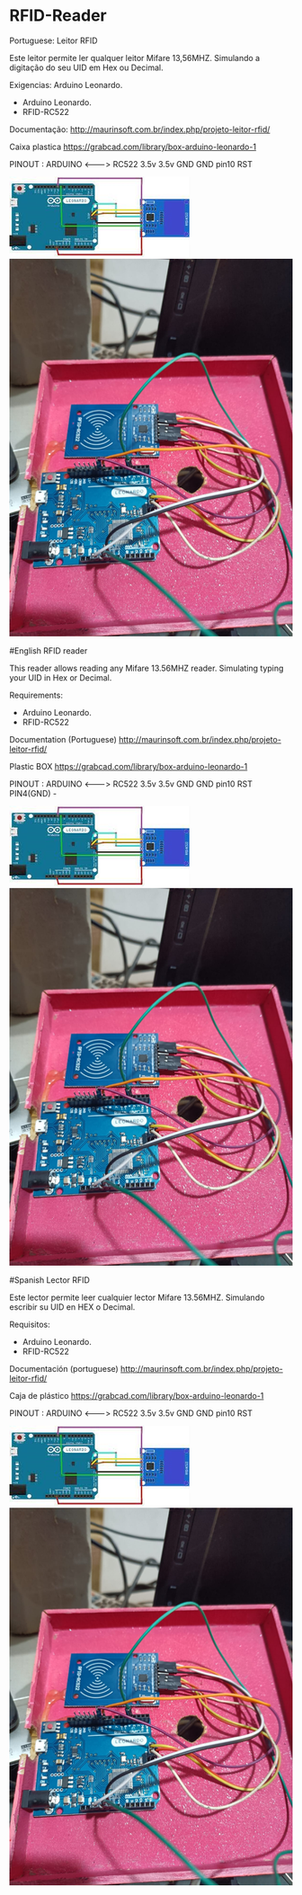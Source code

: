 # RFID-Reader

Portuguese:
Leitor RFID 

Este leitor permite ler qualquer leitor Mifare 13,56MHZ. Simulando a digitação do seu UID em Hex ou Decimal.

Exigencias:
Arduino Leonardo.
- Arduino Leonardo.
- RFID-RC522

Documentação:
http://maurinsoft.com.br/index.php/projeto-leitor-rfid/

Caixa plastica
https://grabcad.com/library/box-arduino-leonardo-1

PINOUT :
ARDUINO    <--->   RC522
3.5v                 3.5v
GND                  GND
pin10                RST


<img src="https://github.com/marcelomaurin/RFID-Reader/blob/main/PINOUT2.jpg">

<img src="https://github.com/marcelomaurin/RFID-Reader/blob/main/leitor.jpeg">


#English
RFID reader

This reader allows reading any Mifare 13.56MHZ reader. Simulating typing your UID in Hex or Decimal.

Requirements:
- Arduino Leonardo.
- RFID-RC522

Documentation (Portuguese)
http://maurinsoft.com.br/index.php/projeto-leitor-rfid/

Plastic BOX
https://grabcad.com/library/box-arduino-leonardo-1

PINOUT :
ARDUINO    <--->   RC522
3.5v                 3.5v
GND                  GND
pin10                RST
PIN4(GND)             - 

<img src="https://github.com/marcelomaurin/RFID-Reader/blob/main/PINOUT2.jpg">

<img src="https://github.com/marcelomaurin/RFID-Reader/blob/main/leitor.jpeg">

#Spanish
Lector RFID

Este lector permite leer cualquier lector Mifare 13.56MHZ. Simulando escribir su UID en HEX o Decimal.

Requisitos:
- Arduino Leonardo.
- RFID-RC522

Documentación (portuguese)
http://maurinsoft.com.br/index.php/projeto-leitor-rfid/

Caja de plástico
https://grabcad.com/library/box-arduino-leonardo-1

PINOUT :
ARDUINO    <--->   RC522
3.5v                 3.5v
GND                  GND
pin10                RST


<img src="https://github.com/marcelomaurin/RFID-Reader/blob/main/PINOUT2.jpg">

<img src="https://github.com/marcelomaurin/RFID-Reader/blob/main/leitor.jpeg">

